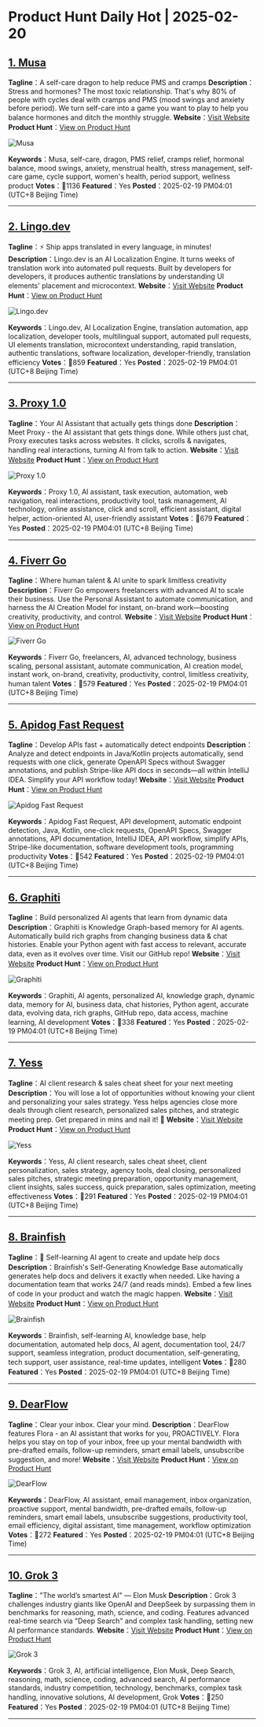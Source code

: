 # Product Hunt Daily Hot | 2025-02-20

## [1. Musa](https://www.producthunt.com/posts/musa-3?utm_campaign=producthunt-api&utm_medium=api-v2&utm_source=Application%3A+phtrends+%28ID%3A+147529%29)
**Tagline**：A self-care dragon to help reduce PMS and cramps
**Description**：Stress and hormones? The most toxic relationship. That's why 80% of people with cycles deal with cramps and PMS (mood swings and anxiety before period). We turn self-care into a game you want to play to help you balance hormones and ditch the monthly struggle.
**Website**：[Visit Website](https://www.producthunt.com/r/MUPPBZRRQMGTKI?utm_campaign=producthunt-api&utm_medium=api-v2&utm_source=Application%3A+phtrends+%28ID%3A+147529%29)
**Product Hunt**：[View on Product Hunt](https://www.producthunt.com/posts/musa-3?utm_campaign=producthunt-api&utm_medium=api-v2&utm_source=Application%3A+phtrends+%28ID%3A+147529%29)

![Musa](https://ph-files.imgix.net/cb9250cd-dc2f-4e23-9a6f-63bcb6812320.webp?auto=format&fit=crop&frame=1&h=512&w=1024)

**Keywords**：Musa, self-care, dragon, PMS relief, cramps relief, hormonal balance, mood swings, anxiety, menstrual health, stress management, self-care game, cycle support, women's health, period support, wellness product
**Votes**：🔺1136
**Featured**：Yes
**Posted**：2025-02-19 PM04:01 (UTC+8 Beijing Time)

---

## [2. Lingo.dev](https://www.producthunt.com/posts/lingodotdev?utm_campaign=producthunt-api&utm_medium=api-v2&utm_source=Application%3A+phtrends+%28ID%3A+147529%29)
**Tagline**：⚡️ Ship apps translated in every language, in minutes!
**Description**：Lingo.dev is an AI Localization Engine. It turns weeks of translation work into automated pull requests. Built by developers for developers, it produces authentic translations by understanding UI elements' placement and microcontext.
**Website**：[Visit Website](https://www.producthunt.com/r/4B6KMBG3I657PJ?utm_campaign=producthunt-api&utm_medium=api-v2&utm_source=Application%3A+phtrends+%28ID%3A+147529%29)
**Product Hunt**：[View on Product Hunt](https://www.producthunt.com/posts/lingodotdev?utm_campaign=producthunt-api&utm_medium=api-v2&utm_source=Application%3A+phtrends+%28ID%3A+147529%29)

![Lingo.dev](https://ph-files.imgix.net/d63694cf-b6c7-429a-8aee-0548dd28c069.png?auto=format&fit=crop&frame=1&h=512&w=1024)

**Keywords**：Lingo.dev, AI Localization Engine, translation automation, app localization, developer tools, multilingual support, automated pull requests, UI elements translation, microcontext understanding, rapid translation, authentic translations, software localization, developer-friendly, translation efficiency
**Votes**：🔺859
**Featured**：Yes
**Posted**：2025-02-19 PM04:01 (UTC+8 Beijing Time)

---

## [3. Proxy 1.0](https://www.producthunt.com/posts/proxy-1-0?utm_campaign=producthunt-api&utm_medium=api-v2&utm_source=Application%3A+phtrends+%28ID%3A+147529%29)
**Tagline**：Your AI Assistant that actually gets things done 
**Description**：Meet Proxy - the AI assistant that gets things done. While others just chat, Proxy executes tasks across websites. It clicks, scrolls & navigates, handling real interactions, turning AI from talk to action.
**Website**：[Visit Website](https://www.producthunt.com/r/JVJC65KNNNY5GH?utm_campaign=producthunt-api&utm_medium=api-v2&utm_source=Application%3A+phtrends+%28ID%3A+147529%29)
**Product Hunt**：[View on Product Hunt](https://www.producthunt.com/posts/proxy-1-0?utm_campaign=producthunt-api&utm_medium=api-v2&utm_source=Application%3A+phtrends+%28ID%3A+147529%29)

![Proxy 1.0](https://ph-files.imgix.net/6f539272-f433-4791-8edd-b9def7f31fc5.png?auto=format&fit=crop&frame=1&h=512&w=1024)

**Keywords**：Proxy 1.0, AI assistant, task execution, automation, web navigation, real interactions, productivity tool, task management, AI technology, online assistance, click and scroll, efficient assistant, digital helper, action-oriented AI, user-friendly assistant
**Votes**：🔺679
**Featured**：Yes
**Posted**：2025-02-19 PM04:01 (UTC+8 Beijing Time)

---

## [4. Fiverr Go](https://www.producthunt.com/posts/fiverr-go?utm_campaign=producthunt-api&utm_medium=api-v2&utm_source=Application%3A+phtrends+%28ID%3A+147529%29)
**Tagline**：Where human talent & AI unite to spark limitless creativity
**Description**：Fiverr Go empowers freelancers with advanced AI to scale their business. Use the Personal Assistant to automate communication, and harness the AI Creation Model for instant, on-brand work—boosting creativity, productivity, and control.
**Website**：[Visit Website](https://www.producthunt.com/r/JGMEE462NUDSG6?utm_campaign=producthunt-api&utm_medium=api-v2&utm_source=Application%3A+phtrends+%28ID%3A+147529%29)
**Product Hunt**：[View on Product Hunt](https://www.producthunt.com/posts/fiverr-go?utm_campaign=producthunt-api&utm_medium=api-v2&utm_source=Application%3A+phtrends+%28ID%3A+147529%29)

![Fiverr Go](https://ph-files.imgix.net/29d8a746-2a73-45c4-bbf5-b91ccbed9b0a.png?auto=format&fit=crop&frame=1&h=512&w=1024)

**Keywords**：Fiverr Go, freelancers, AI, advanced technology, business scaling, personal assistant, automate communication, AI creation model, instant work, on-brand, creativity, productivity, control, limitless creativity, human talent
**Votes**：🔺579
**Featured**：Yes
**Posted**：2025-02-19 PM04:01 (UTC+8 Beijing Time)

---

## [5. Apidog Fast Request](https://www.producthunt.com/posts/apidog-fast-request?utm_campaign=producthunt-api&utm_medium=api-v2&utm_source=Application%3A+phtrends+%28ID%3A+147529%29)
**Tagline**：Develop APIs fast + automatically detect endpoints
**Description**：Analyze and detect endpoints in Java/Kotlin projects automatically, send requests with one click, generate OpenAPI Specs without Swagger annotations, and publish Stripe-like API docs in seconds—all within IntelliJ IDEA. Simplify your API workflow today!
**Website**：[Visit Website](https://www.producthunt.com/r/FBXZWACKAHT46R?utm_campaign=producthunt-api&utm_medium=api-v2&utm_source=Application%3A+phtrends+%28ID%3A+147529%29)
**Product Hunt**：[View on Product Hunt](https://www.producthunt.com/posts/apidog-fast-request?utm_campaign=producthunt-api&utm_medium=api-v2&utm_source=Application%3A+phtrends+%28ID%3A+147529%29)

![Apidog Fast Request](https://ph-files.imgix.net/8dffe725-4e6f-442c-8c8d-e54edad3270f.png?auto=format&fit=crop&frame=1&h=512&w=1024)

**Keywords**：Apidog Fast Request, API development, automatic endpoint detection, Java, Kotlin, one-click requests, OpenAPI Specs, Swagger annotations, API documentation, IntelliJ IDEA, API workflow, simplify APIs, Stripe-like documentation, software development tools, programming productivity
**Votes**：🔺542
**Featured**：Yes
**Posted**：2025-02-19 PM04:01 (UTC+8 Beijing Time)

---

## [6. Graphiti](https://www.producthunt.com/posts/graphiti?utm_campaign=producthunt-api&utm_medium=api-v2&utm_source=Application%3A+phtrends+%28ID%3A+147529%29)
**Tagline**：Build personalized AI agents that learn from dynamic data
**Description**：Graphiti is Knowledge Graph-based memory for AI agents. Automatically build rich graphs from changing business data & chat histories. Enable your Python agent with fast access to relevant, accurate data, even as it evolves over time. Visit our GitHub repo!
**Website**：[Visit Website](https://www.producthunt.com/r/T2NVJSZZLAP7AF?utm_campaign=producthunt-api&utm_medium=api-v2&utm_source=Application%3A+phtrends+%28ID%3A+147529%29)
**Product Hunt**：[View on Product Hunt](https://www.producthunt.com/posts/graphiti?utm_campaign=producthunt-api&utm_medium=api-v2&utm_source=Application%3A+phtrends+%28ID%3A+147529%29)

![Graphiti](https://ph-files.imgix.net/db1e3b42-3fa4-4f4b-82f8-a477a81f9459.png?auto=format&fit=crop&frame=1&h=512&w=1024)

**Keywords**：Graphiti, AI agents, personalized AI, knowledge graph, dynamic data, memory for AI, business data, chat histories, Python agent, accurate data, evolving data, rich graphs, GitHub repo, data access, machine learning, AI development
**Votes**：🔺338
**Featured**：Yes
**Posted**：2025-02-19 PM04:01 (UTC+8 Beijing Time)

---

## [7. Yess](https://www.producthunt.com/posts/yess-2?utm_campaign=producthunt-api&utm_medium=api-v2&utm_source=Application%3A+phtrends+%28ID%3A+147529%29)
**Tagline**：AI client research & sales cheat sheet for your next meeting
**Description**：You will lose a lot of opportunities without knowing your client and personalizing your sales strategy. Yess helps agencies close more deals through client research, personalized sales pitches, and strategic meeting prep. Get prepared in mins and nail it! 💸
**Website**：[Visit Website](https://www.producthunt.com/r/WDF3GZLQSEUJ5N?utm_campaign=producthunt-api&utm_medium=api-v2&utm_source=Application%3A+phtrends+%28ID%3A+147529%29)
**Product Hunt**：[View on Product Hunt](https://www.producthunt.com/posts/yess-2?utm_campaign=producthunt-api&utm_medium=api-v2&utm_source=Application%3A+phtrends+%28ID%3A+147529%29)

![Yess](https://ph-files.imgix.net/91565590-850c-4e9b-9fd6-fbfc54f73a05.png?auto=format&fit=crop&frame=1&h=512&w=1024)

**Keywords**：Yess, AI client research, sales cheat sheet, client personalization, sales strategy, agency tools, deal closing, personalized sales pitches, strategic meeting preparation, opportunity management, client insights, sales success, quick preparation, sales optimization, meeting effectiveness
**Votes**：🔺291
**Featured**：Yes
**Posted**：2025-02-19 PM04:01 (UTC+8 Beijing Time)

---

## [8. Brainfish](https://www.producthunt.com/posts/brainfish-1?utm_campaign=producthunt-api&utm_medium=api-v2&utm_source=Application%3A+phtrends+%28ID%3A+147529%29)
**Tagline**：📖 Self-learning AI agent to create and update help docs
**Description**：Brainfish's Self-Generating Knowledge Base automatically generates help docs and delivers it exactly when needed. Like having a documentation team that works 24/7 (and reads minds). Embed a few lines of code in your product and watch the magic happen.
**Website**：[Visit Website](https://www.producthunt.com/r/L6LRL34IUPLZA4?utm_campaign=producthunt-api&utm_medium=api-v2&utm_source=Application%3A+phtrends+%28ID%3A+147529%29)
**Product Hunt**：[View on Product Hunt](https://www.producthunt.com/posts/brainfish-1?utm_campaign=producthunt-api&utm_medium=api-v2&utm_source=Application%3A+phtrends+%28ID%3A+147529%29)

![Brainfish](https://ph-files.imgix.net/e52fbb99-f84b-438b-a603-75a14f9b8a9d.png?auto=format&fit=crop&frame=1&h=512&w=1024)

**Keywords**：Brainfish, self-learning AI, knowledge base, help documentation, automated help docs, AI agent, documentation tool, 24/7 support, seamless integration, product documentation, self-generating, tech support, user assistance, real-time updates, intelligent
**Votes**：🔺280
**Featured**：Yes
**Posted**：2025-02-19 PM04:01 (UTC+8 Beijing Time)

---

## [9. DearFlow](https://www.producthunt.com/posts/dearflow-2?utm_campaign=producthunt-api&utm_medium=api-v2&utm_source=Application%3A+phtrends+%28ID%3A+147529%29)
**Tagline**：Clear your inbox. Clear your mind.
**Description**：DearFlow features Flora - an AI assistant that works for you, PROACTIVELY. Flora helps you stay on top of your inbox, free up your mental bandwidth with pre-drafted emails, follow-up reminders, smart email labels, unsubscribe suggestion, and more!
**Website**：[Visit Website](https://www.producthunt.com/r/PIK4SPE2CHYJKG?utm_campaign=producthunt-api&utm_medium=api-v2&utm_source=Application%3A+phtrends+%28ID%3A+147529%29)
**Product Hunt**：[View on Product Hunt](https://www.producthunt.com/posts/dearflow-2?utm_campaign=producthunt-api&utm_medium=api-v2&utm_source=Application%3A+phtrends+%28ID%3A+147529%29)

![DearFlow](https://ph-files.imgix.net/b3bdf227-6106-40f5-a22e-04680e8fca9e.png?auto=format&fit=crop&frame=1&h=512&w=1024)

**Keywords**：DearFlow, AI assistant, email management, inbox organization, proactive support, mental bandwidth, pre-drafted emails, follow-up reminders, smart email labels, unsubscribe suggestions, productivity tool, email efficiency, digital assistant, time management, workflow optimization
**Votes**：🔺272
**Featured**：Yes
**Posted**：2025-02-19 PM04:01 (UTC+8 Beijing Time)

---

## [10. Grok 3](https://www.producthunt.com/posts/grok-3-3?utm_campaign=producthunt-api&utm_medium=api-v2&utm_source=Application%3A+phtrends+%28ID%3A+147529%29)
**Tagline**："The world’s smartest AI" — Elon Musk
**Description**：Grok 3 challenges industry giants like OpenAI and DeepSeek by surpassing them in benchmarks for reasoning, math, science, and coding. Features advanced real-time search via "Deep Search" and complex task handling, setting new AI performance standards.
**Website**：[Visit Website](https://www.producthunt.com/r/TMO5LCDHLOFSQS?utm_campaign=producthunt-api&utm_medium=api-v2&utm_source=Application%3A+phtrends+%28ID%3A+147529%29)
**Product Hunt**：[View on Product Hunt](https://www.producthunt.com/posts/grok-3-3?utm_campaign=producthunt-api&utm_medium=api-v2&utm_source=Application%3A+phtrends+%28ID%3A+147529%29)

![Grok 3](https://ph-files.imgix.net/5301401f-5961-435a-bc9f-ec056985e55a.png?auto=format&fit=crop&frame=1&h=512&w=1024)

**Keywords**：Grok 3, AI, artificial intelligence, Elon Musk, Deep Search, reasoning, math, science, coding, advanced search, AI performance standards, industry competition, technology, benchmarks, complex task handling, innovative solutions, AI development, Grok
**Votes**：🔺250
**Featured**：Yes
**Posted**：2025-02-19 PM04:01 (UTC+8 Beijing Time)

---

